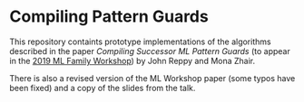 # Compiling Pattern Guards

This repository containts prototype implementations of the algorithms described in
the paper *Compiling Successor ML Pattern Guards* (to appear in the
[2019 ML Family Workshop](https://icfp19.sigplan.org/home/mlfamilyworkshop-2019))
by John Reppy and Mona Zhair.

There is also a revised version of the ML Workshop paper (some typos have been
fixed) and a copy of the slides from the talk.

